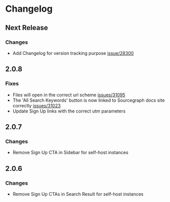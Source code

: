 # Changelog

## Next Release

### Changes

- Add Changelog for version tracking purpose [issue/28300](https://github.com/sourcegraph/sourcegraph/issues/28300)

## 2.0.8

### Fixes

- Files will open in the correct url scheme [issues/31095](https://github.com/sourcegraph/sourcegraph/issues/31095)
- The 'All Search Keywords' button is now linked to Sourcegraph docs site correctly [issues/31023](https://github.com/sourcegraph/sourcegraph/issues/31023)
- Update Sign Up links with the correct utm parameters

## 2.0.7

### Changes

- Remove Sign Up CTA in Sidebar for self-host instances

## 2.0.6

### Changes

- Remove Sign Up CTAs in Search Result for self-host instances
